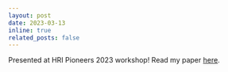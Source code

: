 ```yaml
---
layout: post
date: 2023-03-13
inline: true
related_posts: false
---
```


Presented at HRI Pioneers 2023 workshop! Read my paper [here](https://dl.acm.org/doi/10.1145/3568294.3579980).
